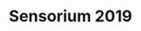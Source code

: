 ---
title: 'Sensorium 2019'
menu: Home
onpage_menu: true
body_classes: 'modular header-image fullwidth'
content:
    items: '@self.modular'
    order:
        by: default
        dir: asc
        custom:
            - _showcase
            - _speakers
            #- _programme
            #- _workshops
            #- _installations
            #- _performance
            #- _city-stage
            #- _lab
            - _news
            - _advisors
            - _about
            - _partners
            #- _warmup
---